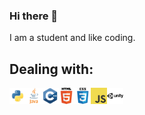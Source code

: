### Hi there 👋

I am a student and like coding.

## Dealing with:

<img align="left" alt="Python" width="26px" src="https://raw.githubusercontent.com/github/explore/cebd63002168a05a6a642f309227eefeccd92950/topics/python/python.png" />
<img align="left" alt="Java" width="26px" src="https://raw.githubusercontent.com/github/explore/cebd63002168a05a6a642f309227eefeccd92950/topics/java/java.png" />
<img align="left" alt="Cpp" width="26px" src="https://raw.githubusercontent.com/github/explore/cebd63002168a05a6a642f309227eefeccd92950/topics/cpp/cpp.png" />
<img align="left" alt="HTML" width="26px" src="https://raw.githubusercontent.com/github/explore/cebd63002168a05a6a642f309227eefeccd92950/topics/html/html.png" />
<img align="left" alt="CSS" width="26px" src="https://raw.githubusercontent.com/github/explore/cebd63002168a05a6a642f309227eefeccd92950/topics/css/css.png" />
<img align="left" alt="Javascript" width="26px" src="https://raw.githubusercontent.com/github/explore/cebd63002168a05a6a642f309227eefeccd92950/topics/javascript/javascript.png" />
<img align="left" alt="Unity" width="26px" src="https://raw.githubusercontent.com/github/explore/cebd63002168a05a6a642f309227eefeccd92950/topics/unity/unity.png" />

